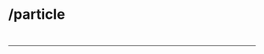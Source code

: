 
# /particle

```{include} ./intro_simple.md
```

```{include} ./intro_advanced.md
```

---

```{include} ./example_1.md
```

```{include} ./example_2.md
```

```{include} ./example_3.md
```
